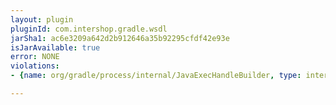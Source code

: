 ```yaml
---
layout: plugin
pluginId: com.intershop.gradle.wsdl
jarSha1: ac6e3209a642d2b912646a35b92295cfdf42e93e
isJarAvailable: true
error: NONE
violations:
- {name: org/gradle/process/internal/JavaExecHandleBuilder, type: internal-api-usage}

---
```

